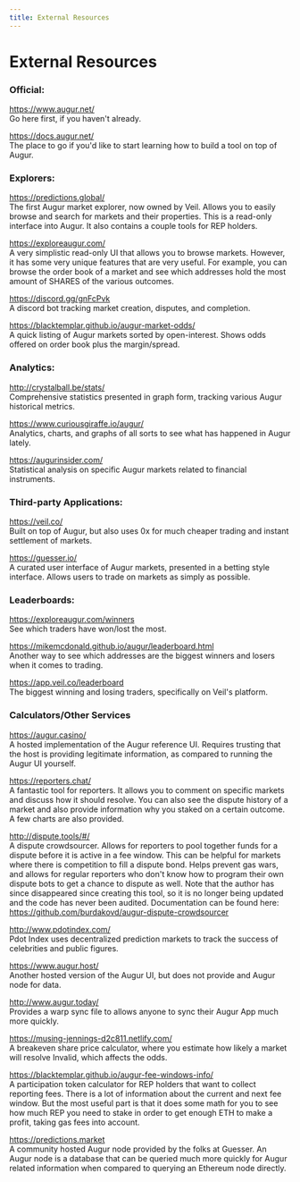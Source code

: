 ```yaml
---
title: External Resources
---
```

# External Resources 

### Official:

<https://www.augur.net/> <br />
Go here first, if you haven't already.

<https://docs.augur.net/> <br />
The place to go if you'd like to start learning how to build a tool on top of Augur.

### Explorers:

<https://predictions.global/> <br />
The first Augur market explorer, now owned by Veil. Allows you to easily browse and search for markets and their properties. This is a read-only interface into Augur. It also contains a couple tools for REP holders.

<https://exploreaugur.com/> <br />
A very simplistic read-only UI that allows you to browse markets. However, it has some very unique features that are very useful. For example, you can browse the order book of a market and see which addresses hold the most amount of SHARES of the various outcomes. 

<https://discord.gg/gnFcPvk> <br />
A discord bot tracking market creation, disputes, and completion.

<https://blacktemplar.github.io/augur-market-odds/> <br />
A quick listing of Augur markets sorted by open-interest. Shows odds offered on order book plus the margin/spread.

### Analytics:

<http://crystalball.be/stats/> <br />
Comprehensive statistics presented in graph form, tracking various Augur historical metrics.

<https://www.curiousgiraffe.io/augur/> <br />
Analytics, charts, and graphs of all sorts to see what has happened in Augur lately.

<https://augurinsider.com/> <br />
Statistical analysis on specific Augur markets related to financial instruments.

### Third-party Applications:

<https://veil.co/> <br />
Built on top of Augur, but also uses 0x for much cheaper trading and instant settlement of markets.

<https://guesser.io/> <br />
A curated user interface of Augur markets, presented in a betting style interface. Allows users to trade on markets as simply as possible.

### Leaderboards:

<https://exploreaugur.com/winners> <br />
See which traders have won/lost the most.

<https://mikemcdonald.github.io/augur/leaderboard.html> <br />
Another way to see which addresses are the biggest winners and losers when it comes to trading.

<https://app.veil.co/leaderboard> <br />
The biggest winning and losing traders, specifically on Veil's platform.

### Calculators/Other Services

<https://augur.casino/> <br />
A hosted implementation of the Augur reference UI. Requires trusting that the host is providing legitimate information, as compared to running the Augur UI yourself.

<https://reporters.chat/> <br />
A fantastic tool for reporters. It allows you to comment on specific markets and discuss how it should resolve. You can also see the dispute history of a market and also provide information why you staked on a certain outcome. A few charts are also provided.

<http://dispute.tools/#/> <br />
A dispute crowdsourcer. Allows for reporters to pool together funds for a dispute before it is active in a fee window. This can be helpful for markets where there is competition to fill a dispute bond. Helps prevent gas wars, and allows for regular reporters who don't know how to program their own dispute bots to get a chance to dispute as well. Note that the author has since disappeared since creating this tool, so it is no longer being updated and the code has never been audited. Documentation can be found here: <https://github.com/burdakovd/augur-dispute-crowdsourcer>

<http://www.pdotindex.com/> <br />
Pdot Index uses decentralized prediction markets to track the success of celebrities and public figures.

<https://www.augur.host/> <br />
Another hosted version of the Augur UI, but does not provide and Augur node for data.

<http://www.augur.today/> <br />
Provides a warp sync file to allows anyone to sync their Augur App much more quickly.

<https://musing-jennings-d2c811.netlify.com/> <br />
A breakeven share price calculator, where you estimate how likely a market will resolve Invalid, which affects the odds.

<https://blacktemplar.github.io/augur-fee-windows-info/> <br />
A participation token calculator for REP holders that want to collect reporting fees. There is a lot of information about the current and next fee window. But the most useful part is that it does some math for you to see how much REP you need to stake in order to get enough ETH to make a profit, taking gas fees into account.

<https://predictions.market> <br />
A community hosted Augur node provided by the folks at Guesser. An Augur node is a database that can be queried much more quickly for Augur related information when compared to querying an Ethereum node directly.
